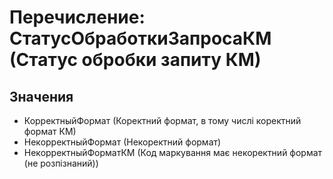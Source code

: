 ﻿# Перечисление: СтатусОбработкиЗапросаКМ (Статус обробки запиту КМ)

## Значения

- КорректныйФормат (Коректний формат, в тому числі коректний формат КМ)
- НекорректныйФормат (Некоректний формат)
- НекорректныйФорматКМ (Код маркування має некоректний формат (не розпізнаний))

